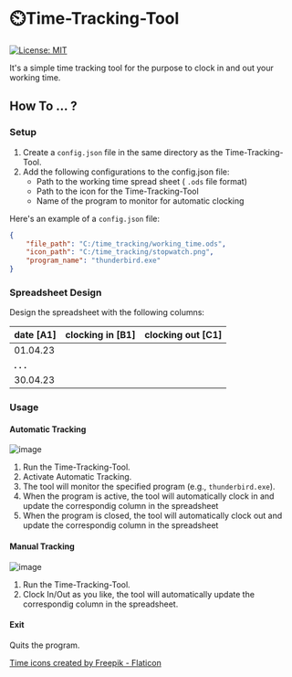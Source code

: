# ⏲️Time-Tracking-Tool
 [![License: MIT](https://img.shields.io/badge/License-MIT-yellow.svg)](https://opensource.org/licenses/MIT)

It's a simple time tracking tool for the purpose to clock in and out your working time.

## How To ... ?

### Setup 

1. Create a `config.json` file in the same directory as the Time-Tracking-Tool.
2. Add the following configurations to the config.json file:
   * Path to the working time spread sheet ( `.ods` file format)
   * Path to the icon for the Time-Tracking-Tool
   * Name of the program to monitor for automatic clocking

Here's an example of a `config.json` file:
````json
{
    "file_path": "C:/time_tracking/working_time.ods",
    "icon_path": "C:/time_tracking/stopwatch.png",
    "program_name": "thunderbird.exe"
}

````
### Spreadsheet Design

Design the spreadsheet with the following columns:

| date [A1] | clocking in [B1] | clocking out [C1] |
|------|-------------|--------------|
| 01.04.23 |
| **.**  **.**  **.**|
| 30.04.23 |

### Usage

#### Automatic Tracking

![image](https://user-images.githubusercontent.com/103217539/232341225-869e3316-1540-42e6-b125-0b3475d090a9.png)

1. Run the Time-Tracking-Tool.
2. Activate Automatic Tracking.
3. The tool will monitor the specified program (e.g., `thunderbird.exe`).
4. When the program is active, the tool will automatically clock in and update the correspondig column in the spreadsheet
5. When the program is closed, the tool will automatically clock out and update the correspondig column in the spreadsheet

#### Manual Tracking

![image](https://user-images.githubusercontent.com/103217539/232341229-7400465c-b169-49e5-ac2a-02d60706a101.png)

1. Run the Time-Tracking-Tool.
2. Clock In/Out as you like, the tool will automatically update the correspondig column in the spreadsheet.

#### Exit

Quits the program.


<a href="https://www.flaticon.com/free-icons/time" title="time icons">Time icons created by Freepik - Flaticon</a>
